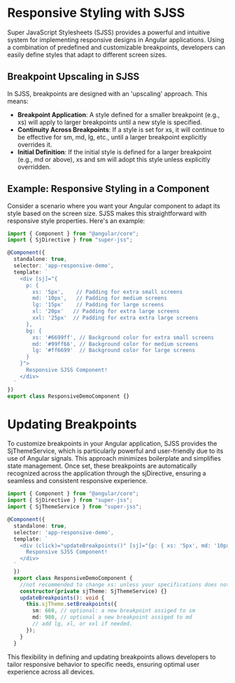 # Responsive Styling with SJSS

Super JavaScript Stylesheets (SJSS) provides a powerful and intuitive system for implementing responsive designs in Angular applications. Using a combination of predefined and customizable breakpoints, developers can easily define styles that adapt to different screen sizes.

## Breakpoint Upscaling in SJSS
In SJSS, breakpoints are designed with an 'upscaling' approach. This means:

- **Breakpoint Application**: A style defined for a smaller breakpoint (e.g., xs) will apply to larger breakpoints until a new style is specified.
- **Continuity Across Breakpoints**: If a style is set for xs, it will continue to be effective for sm, md, lg, etc., until a larger breakpoint explicitly overrides it.
- **Initial Definition**: If the initial style is defined for a larger breakpoint (e.g., md or above), xs and sm will adopt this style unless explicitly overridden.

## Example: Responsive Styling in a Component

Consider a scenario where you want your Angular component to adapt its style based on the screen size. SJSS makes this straightforward with responsive style properties. Here's an example:

```typescript
import { Component } from "@angular/core";
import { SjDirective } from "super-jss";

@Component({
  standalone: true,
  selector: 'app-responsive-demo',
  template: `
    <div [sj]="{
      p: {
        xs: '5px',    // Padding for extra small screens
        md: '10px',   // Padding for medium screens
        lg: '15px'    // Padding for large screens
        xl: '20px'   // Padding for extra large screens
        xxl: '25px'  // Padding for extra extra large screens        
      },
      bg: {
        xs: '#6699ff', // Background color for extra small screens
        md: '#99ff66', // Background color for medium screens
        lg: '#ff6699'  // Background color for large screens
      }
    }">
      Responsive SJSS Component!
    </div>
  `
})
export class ResponsiveDemoComponent {}
```


# Updating Breakpoints
To customize breakpoints in your Angular application, SJSS provides the SjThemeService, which is particularly powerful and user-friendly due to its use of Angular signals. This approach minimizes boilerplate and simplifies state management. Once set, these breakpoints are automatically recognized across the application through the sjDirective, ensuring a seamless and consistent responsive experience.

```typescript
import { Component } from "@angular/core";
import { SjDirective } from "super-jss";
import { SjThemeService } from "super-jss";

@Component({
  standalone: true,
  selector: 'app-responsive-demo',
  template: `
    <div (click)="updateBreakpoints()" [sj]="{p: { xs: '5px', md: '10px' }}">
      Responsive SJSS Component!
    </div>
  `
  })
  export class ResponsiveDemoComponent {
    //not recommended to change xs: unless your specifications does not care about mini devices, covered by xs
    constructor(private sjTheme: SjThemeService) {}
    updateBreakpoints(): void {
      this.sjTheme.setBreakpoints({
        sm: 660, // optional: a new breakpoint assiged to sm
        md: 980, // optional a new breakpoint assiged to md
        // add lg, xl, or xxl if needed.
      });
    }
  }
```
This flexibility in defining and updating breakpoints allows developers to tailor responsive behavior to specific needs, ensuring optimal user experience across all devices.
